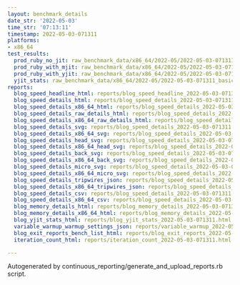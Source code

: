 ```yaml
---
layout: benchmark_details
date_str: '2022-05-03'
time_str: '07:13:11'
timestamp: 2022-05-03-071311
platforms:
- x86_64
test_results:
  prod_ruby_no_jit: raw_benchmark_data/x86_64/2022-05/2022-05-03-071311_basic_benchmark_prod_ruby_no_jit.json
  prod_ruby_with_mjit: raw_benchmark_data/x86_64/2022-05/2022-05-03-071311_basic_benchmark_prod_ruby_with_mjit.json
  prod_ruby_with_yjit: raw_benchmark_data/x86_64/2022-05/2022-05-03-071311_basic_benchmark_prod_ruby_with_yjit.json
  yjit_stats: raw_benchmark_data/x86_64/2022-05/2022-05-03-071311_basic_benchmark_yjit_stats.json
reports:
  blog_speed_headline_html: reports/blog_speed_headline_2022-05-03-071311.html
  blog_speed_details_html: reports/blog_speed_details_2022-05-03-071311.html
  blog_speed_details_x86_64_html: reports/blog_speed_details_2022-05-03-071311.x86_64.html
  blog_speed_details_raw_details_html: reports/blog_speed_details_2022-05-03-071311.raw_details.html
  blog_speed_details_x86_64_raw_details_html: reports/blog_speed_details_2022-05-03-071311.x86_64.raw_details.html
  blog_speed_details_svg: reports/blog_speed_details_2022-05-03-071311.svg
  blog_speed_details_x86_64_svg: reports/blog_speed_details_2022-05-03-071311.x86_64.svg
  blog_speed_details_head_svg: reports/blog_speed_details_2022-05-03-071311.head.svg
  blog_speed_details_x86_64_head_svg: reports/blog_speed_details_2022-05-03-071311.x86_64.head.svg
  blog_speed_details_back_svg: reports/blog_speed_details_2022-05-03-071311.back.svg
  blog_speed_details_x86_64_back_svg: reports/blog_speed_details_2022-05-03-071311.x86_64.back.svg
  blog_speed_details_micro_svg: reports/blog_speed_details_2022-05-03-071311.micro.svg
  blog_speed_details_x86_64_micro_svg: reports/blog_speed_details_2022-05-03-071311.x86_64.micro.svg
  blog_speed_details_tripwires_json: reports/blog_speed_details_2022-05-03-071311.tripwires.json
  blog_speed_details_x86_64_tripwires_json: reports/blog_speed_details_2022-05-03-071311.x86_64.tripwires.json
  blog_speed_details_csv: reports/blog_speed_details_2022-05-03-071311.csv
  blog_speed_details_x86_64_csv: reports/blog_speed_details_2022-05-03-071311.x86_64.csv
  blog_memory_details_html: reports/blog_memory_details_2022-05-03-071311.html
  blog_memory_details_x86_64_html: reports/blog_memory_details_2022-05-03-071311.x86_64.html
  blog_yjit_stats_html: reports/blog_yjit_stats_2022-05-03-071311.html
  variable_warmup_warmup_settings_json: reports/variable_warmup_2022-05-03-071311.warmup_settings.json
  blog_exit_reports_bench_list_html: reports/blog_exit_reports_2022-05-03-071311.bench_list.html
  iteration_count_html: reports/iteration_count_2022-05-03-071311.html

---
```

Autogenerated by continuous_reporting/generate_and_upload_reports.rb script.
